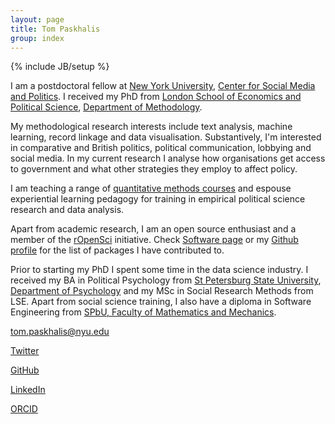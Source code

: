 ```yaml
---
layout: page
title: Tom Paskhalis
group: index
---
```

{% include JB/setup %}

I am a postdoctoral fellow at [New York University](https://www.nyu.edu/), [Center for Social Media and Politics](https://csmapnyu.org). I received my PhD from [London School of Economics and Political Science](http://www.lse.ac.uk), [Department of Methodology](http://www.lse.ac.uk/methodology/).

My methodological research interests include text analysis, machine learning, record linkage and data visualisation. Substantively, I'm interested in comparative and British politics, political communication, lobbying and social media. In my current research I analyse how organisations get access to government and what other strategies they employ to affect policy.

I am teaching a range of [quantitative methods courses](/teaching) and espouse experiential learning pedagogy for training in empirical political science research and data analysis.

Apart from academic research, I am an open source enthusiast and a member of the [rOpenSci](https://ropensci.org/) initiative. Check [Software page](/software) or my [Github profile](https://github.com/tpaskhalis/) for the list of packages I have contributed to.

Prior to starting my PhD I spent some time in the data science industry. I received my BA in Political Psychology from [St Petersburg State University](http://english.spbu.ru/), [Department of Psychology](http://www.psy.spbu.ru/english-version) and my MSc in Social Research Methods from LSE. Apart from social science training, I also have a diploma in Software Engineering from [SPbU, Faculty of Mathematics and Mechanics](http://www.math.spbu.ru/eng/).

<a href="mailto:{{ site.email }}" target="_blank" rel="noopener noreferrer"><i class="fas fa-envelope"></i> tom.paskhalis@nyu.edu</a>

<a href="https://twitter.com/{{ site.twitter }}" target="_blank" rel="noopener noreferrer"><i class="fab fa-twitter"></i> Twitter</a>

<a href="https://github.com/{{ site.github }}" target="_blank" rel="noopener noreferrer"><i class="fab fa-github"></i> GitHub</a>

<a href="https://linkedin.com/in/{{ site.linkedin }}" target="_blank" rel="noopener noreferrer"><i class="fab fa-linkedin"></i> LinkedIn</a>

<a href="https://orcid.org/{{ site.orcid }}" target="_blank" rel="noopener noreferrer"><i class="fab fa-orcid"></i> ORCID</a>
